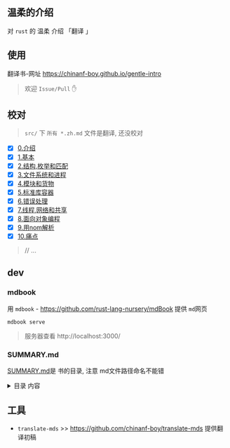 ## 温柔的介绍

对 `rust` 的 温柔 介绍 「翻译 」

## 使用 

翻译书-网址 https://chinanf-boy.github.io/gentle-intro

> 欢迎 `Issue/Pull` ✋

## 校对

> `src/` 下 `所有 *.zh.md` 文件是翻译, 还没校对

- [x] [0.介绍](./src/readme.zh.md)
- [x] [1.基本](./src/1-basics.zh.md)
- [x] [2.结构,枚举和匹配](./src/2-structs-enums-lifetimes.zh.md)
- [x] [3.文件系统和进程](./src/3-filesystem.zh.md)
- [x] [4.模块和货物](./src/4-modules.zh.md)
- [x] [5.标准库容器](./src/5-stdlib-containers.zh.md)
- [x] [6.错误处理](./src/6-error-handling.zh.md)
- [x] [7.线程,网络和共享](./src/7-shared-and-networking.zh.md)
- [x] [8.面向对象编程](./src/object-orientation.zh.md)
- [x] [9.用nom解析](./src/nom-intro.zh.md)
- [x] [10.痛点](./src/pain-points.zh.md)

> // ...

## dev

### mdbook

用 `mdbook`  - https://github.com/rust-lang-nursery/mdBook 提供 `md`网页

```
mdbook serve
```

> 服务器查看 http://localhost:3000/

### SUMMARY.md 

[SUMMARY.md](./src/SUMMARY.md)是 书的目录, 注意 md文件路径命名不能错

<details>

<summary> 目录 内容</summary>

``` m
# 概要

[介绍](./readme.zh.md)

-   [基本](./1-basics.zh.md)
-   [结构,枚举和匹配](./2-structs-enums-lifetimes.zh.md)
-   [文件系统和进程](./3-filesystem.zh.md)
-   [模块和货物](./4-modules.zh.md)
-   [标准库容器](./5-stdlib-containers.zh.md)
-   [错误处理](./6-error-handling.zh.md)
-   [线程,网络和共享](./7-shared-and-networking.zh.md)
-   [面向对象编程](./object-orientation.zh.md)
-   [用nom解析](./nom-intro.zh.md)
-   [痛点](./pain-points.zh.md)

```

</details>


## 工具

- `translate-mds` >> https://github.com/chinanf-boy/translate-mds 提供翻译初稿
